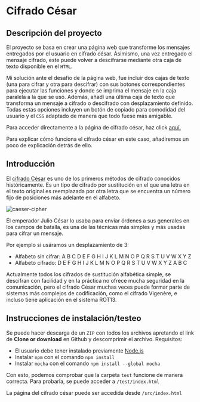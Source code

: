 # Cifrado César

## Descripción del proyecto

El proyecto se basa en crear una página web que transforme los mensajes entregados por el usuario en cifrado césar. Asimismo, una vez entregado el mensaje cifrado, este puede volver a descifrarse mediante otra caja de texto disponible en el `HTML`.

Mi solución ante el desafío de la página web, fue incluír dos cajas de texto (una para cifrar y otra para descifrar) con sus botones correspondientes para ejecutar las funciones y donde se imprima el mensaje en la caja paralela a la que se usó. Además, añadí una última caja de texto que transforma un mensaje a cifrado o descifrado con desplazamiento definido. Todas estas opciones incluyen un botón de copiado para comodidad del usuario y el `CSS` adaptado de manera que todo fuese más amigable.

Para acceder directamente a la página de cifrado césar, haz click [aquí.](https://valegutierrez.github.io/scl-2018-05-bc-core-pm/)

Para explicar cómo funciona el cifrado césar en este caso, añadiremos un poco de explicación detrás de ello.

## Introducción

El [cifrado César](https://en.wikipedia.org/wiki/Caesar_cipher) es uno de los
primeros métodos de cifrado conocidos históricamente. Es un tipo de cifrado por
sustitución en el que una letra en el texto original es reemplazada por otra
letra que se encuentra un número fijo de posiciones más adelante en el alfabeto.

![caeser-cipher](https://upload.wikimedia.org/wikipedia/commons/thumb/2/2b/Caesar3.svg/2000px-Caesar3.svg.png)

El emperador Julio César lo usaba para enviar órdenes a sus generales en los
campos de batalla, es una de las técnicas más simples y más usadas para cifrar
un mensaje.

Por ejemplo si usáramos un desplazamiento de 3:

* Alfabeto sin cifrar: A B C D E F G H I J K L M N O P Q R S T U V W X Y Z
* Alfabeto cifrado: D E F G H I J K L M N O P Q R S T U V W X Y Z A B C

Actualmente todos los cifrados de sustitución alfabética simple, se descifran
con facilidad y en la práctica no ofrece mucha seguridad en la comunicación,
pero el cifrado César muchas veces puede formar parte de sistemas más complejos
de codificación, como el cifrado Vigenère, e incluso tiene aplicación en el
sistema ROT13.

## Instrucciones de instalación/testeo

Se puede hacer descarga de un `ZIP` con todos los archivos apretando el link de 
**Clone or download** en Github y descomprimir el archivo.
Requisitos:
* El usuario debe tener instalado previamente [Node.js](https://nodejs.org/en/)
* Instalar `npm` con el comando `npm install`
* Instalar `mocha` con el comando `npm install --global mocha`

Con esto, podemos comprobar que la carpeta `test` funcione de manera correcta. Para probarla, se puede acceder a `/test/index.html`

La página del cifrado césar puede ser accedida desde `/src/index.html`